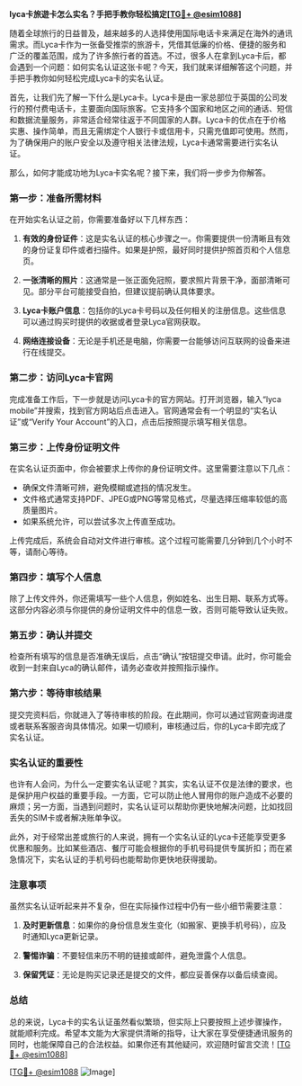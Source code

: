 **lyca卡旅遊卡怎么实名？手把手教你轻松搞定[[TG💪+ @esim1088](https://t.me/s/esim1088)]**

随着全球旅行的日益普及，越来越多的人选择使用国际电话卡来满足在海外的通讯需求。而Lyca卡作为一张备受推崇的旅游卡，凭借其低廉的价格、便捷的服务和广泛的覆盖范围，成为了许多旅行者的首选。不过，很多人在拿到Lyca卡后，都会遇到一个问题：如何实名认证这张卡呢？今天，我们就来详细解答这个问题，并手把手教你如何轻松完成Lyca卡的实名认证。

首先，让我们先了解一下什么是Lyca卡。Lyca卡是由一家总部位于英国的公司发行的预付费电话卡，主要面向国际旅客。它支持多个国家和地区之间的通话、短信和数据流量服务，非常适合经常往返于不同国家的人群。Lyca卡的优点在于价格实惠、操作简单，而且无需绑定个人银行卡或信用卡，只需充值即可使用。然而，为了确保用户的账户安全以及遵守相关法律法规，Lyca卡通常需要进行实名认证。

那么，如何才能成功地为Lyca卡实名呢？接下来，我们将一步步为你解答。

### 第一步：准备所需材料

在开始实名认证之前，你需要准备好以下几样东西：

1. **有效的身份证件**：这是实名认证的核心步骤之一。你需要提供一份清晰且有效的身份证复印件或者扫描件。如果是护照，最好同时提供护照首页和个人信息页。
   
2. **一张清晰的照片**：这通常是一张正面免冠照，要求照片背景干净，面部清晰可见。部分平台可能接受自拍，但建议提前确认具体要求。

3. **Lyca卡账户信息**：包括你的Lyca卡号码以及任何相关的注册信息。这些信息可以通过购买时提供的收据或者登录Lyca官网获取。

4. **网络连接设备**：无论是手机还是电脑，你需要一台能够访问互联网的设备来进行在线提交。

### 第二步：访问Lyca卡官网

完成准备工作后，下一步就是访问Lyca卡的官方网站。打开浏览器，输入“lyca mobile”并搜索，找到官方网站后点击进入。官网通常会有一个明显的“实名认证”或“Verify Your Account”的入口，点击后按照提示填写相关信息。

### 第三步：上传身份证明文件

在实名认证页面中，你会被要求上传你的身份证明文件。这里需要注意以下几点：

- 确保文件清晰可辨，避免模糊或遮挡的情况发生。
- 文件格式通常支持PDF、JPEG或PNG等常见格式，尽量选择压缩率较低的高质量图片。
- 如果系统允许，可以尝试多次上传直至成功。

上传完成后，系统会自动对文件进行审核。这个过程可能需要几分钟到几个小时不等，请耐心等待。

### 第四步：填写个人信息

除了上传文件外，你还需填写一些个人信息，例如姓名、出生日期、联系方式等。这部分内容必须与你提供的身份证明文件中的信息一致，否则可能导致认证失败。

### 第五步：确认并提交

检查所有填写的信息是否准确无误后，点击“确认”按钮提交申请。此时，你可能会收到一封来自Lyca的确认邮件，请务必查收并按照指示操作。

### 第六步：等待审核结果

提交完资料后，你就进入了等待审核的阶段。在此期间，你可以通过官网查询进度或者联系客服咨询具体情况。如果一切顺利，审核通过后，你的Lyca卡即完成了实名认证。

### 实名认证的重要性

也许有人会问，为什么一定要实名认证呢？其实，实名认证不仅是法律的要求，也是保护用户权益的重要手段。一方面，它可以防止他人冒用你的账户造成不必要的麻烦；另一方面，当遇到问题时，实名认证可以帮助你更快地解决问题，比如找回丢失的SIM卡或者解决账单争议。

此外，对于经常出差或旅行的人来说，拥有一个实名认证的Lyca卡还能享受更多优惠和服务。比如某些酒店、餐厅可能会根据你的手机号码提供专属折扣；而在紧急情况下，实名认证的手机号码也能帮助你更快地获得援助。

### 注意事项

虽然实名认证听起来并不复杂，但在实际操作过程中仍有一些小细节需要注意：

1. **及时更新信息**：如果你的身份信息发生变化（如搬家、更换手机号码），应及时通知Lyca更新记录。
   
2. **警惕诈骗**：不要轻信来历不明的链接或邮件，避免泄露个人信息。
   
3. **保留凭证**：无论是购买记录还是提交的文件，都应妥善保存以备后续查阅。

### 总结

总的来说，Lyca卡的实名认证虽然看似繁琐，但实际上只要按照上述步骤操作，就能顺利完成。希望本文能为大家提供清晰的指导，让大家在享受便捷通讯服务的同时，也能保障自己的合法权益。如果你还有其他疑问，欢迎随时留言交流！[[TG💪+ @esim1088](https://t.me/s/esim1088)]

[[TG💪+ @esim1088](https://t.me/s/esim1088) ![Image](https://i.postimg.cc/4NQfJmqS/Snipaste-2025-05-13-00-14-12.png)]